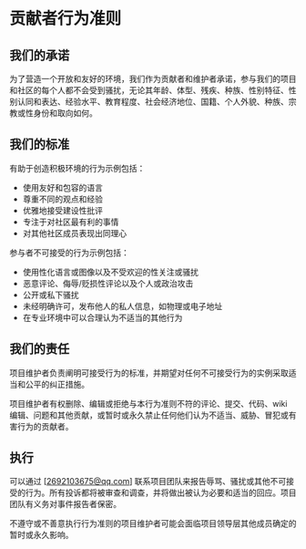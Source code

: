  # 贡献者行为准则

## 我们的承诺

为了营造一个开放和友好的环境，我们作为贡献者和维护者承诺，参与我们的项目和社区的每个人都不会受到骚扰，无论其年龄、体型、残疾、种族、性别特征、性别认同和表达、经验水平、教育程度、社会经济地位、国籍、个人外貌、种族、宗教或性身份和取向如何。

## 我们的标准

有助于创造积极环境的行为示例包括：

* 使用友好和包容的语言
* 尊重不同的观点和经验
* 优雅地接受建设性批评
* 专注于对社区最有利的事情
* 对其他社区成员表现出同理心

参与者不可接受的行为示例包括：

* 使用性化语言或图像以及不受欢迎的性关注或骚扰
* 恶意评论、侮辱/贬损性评论以及个人或政治攻击
* 公开或私下骚扰
* 未经明确许可，发布他人的私人信息，如物理或电子地址
* 在专业环境中可以合理认为不适当的其他行为

## 我们的责任

项目维护者负责阐明可接受行为的标准，并期望对任何不可接受行为的实例采取适当和公平的纠正措施。

项目维护者有权删除、编辑或拒绝与本行为准则不符的评论、提交、代码、wiki 编辑、问题和其他贡献，或暂时或永久禁止任何他们认为不适当、威胁、冒犯或有害行为的贡献者。

## 执行

可以通过 [2692103675@qq.com] 联系项目团队来报告辱骂、骚扰或其他不可接受的行为。所有投诉都将被审查和调查，并将做出被认为必要和适当的回应。项目团队有义务对事件报告者保密。

不遵守或不善意执行行为准则的项目维护者可能会面临项目领导层其他成员确定的暂时或永久影响。